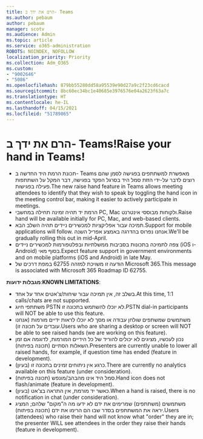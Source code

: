 ```yaml
---
title: הרם את ידך ב- Teams
ms.author: pebaum
author: pebaum
manager: scotv
ms.audience: Admin
ms.topic: article
ms.service: o365-administration
ROBOTS: NOINDEX, NOFOLLOW
localization_priority: Priority
ms.collection: Adm_O365
ms.custom:
- "9002646"
- "5086"
ms.openlocfilehash: 879bb55280dd58a95539e90d27a9c2f23cd6cacd
ms.sourcegitcommit: 8bc60ec34bc1e40685e3976576e04a2623f63a7c
ms.translationtype: HT
ms.contentlocale: he-IL
ms.lasthandoff: 04/15/2021
ms.locfileid: "51789865"
---
```

# <a name="raise-your-hand-in-teams"></a><span data-ttu-id="23d36-102">הרם את ידך ב- Teams!</span><span class="sxs-lookup"><span data-stu-id="23d36-102">Raise your hand in Teams!</span></span>

- <span data-ttu-id="23d36-103">תכונת הרמת היד החדשה ב- Teams מאפשרת למשתתפים בפגישה לסמן שהם רוצים לדבר על-ידי הזזת סמל היד בסרגל הפקד בפגישה, דבר המקל על השתתפות פעילה בפגישות.</span><span class="sxs-lookup"><span data-stu-id="23d36-103">The new raise hand feature in Teams allows meeting attendees to identify that they wish to speak by toggling the hand icon in the meeting control bar, making it easier to actively participate in meetings.</span></span>
- <span data-ttu-id="23d36-104">הרמת יד תהיה זמינה תחילה במחשבי PC, ‏Mac ולקוחות מבוססי אינטרנט.</span><span class="sxs-lookup"><span data-stu-id="23d36-104">Raise hand will be available initially for PC, Mac, and web-based clients.</span></span>
- <span data-ttu-id="23d36-105">תמיכה עבור אפליקציות למכשירים ניידים תהיה השלב הבא.</span><span class="sxs-lookup"><span data-stu-id="23d36-105">Support for mobile applications will follow.</span></span> <span data-ttu-id="23d36-106">אנחנו נפרוס בהדרגה באמצע אפריל השנה.</span><span class="sxs-lookup"><span data-stu-id="23d36-106">We'll be gradually rolling this out in mid-April.</span></span>
- <span data-ttu-id="23d36-107">צפה לתמיכה בתכונות בסביבות ממשלתיות ובפלטפורמות למכשירים ניידים (iOS ו- Android) בסוף מאי.</span><span class="sxs-lookup"><span data-stu-id="23d36-107">Expect feature support in government environments and on mobile platforms (iOS and Android) in late May.</span></span>
- <span data-ttu-id="23d36-108">הודעה זו משויכת למזהה 62755 במפת דרכים של Microsoft 365.</span><span class="sxs-lookup"><span data-stu-id="23d36-108">This message is associated with Microsoft 365 Roadmap ID 62755.</span></span>

<span data-ttu-id="23d36-109">**מגבלות ידועות**:</span><span class="sxs-lookup"><span data-stu-id="23d36-109">**KNOWN LIMITATIONS**:</span></span>

- <span data-ttu-id="23d36-110">בשלב זה, אין תמיכה עבור שיחות/צ‘אטים אחד על אחד.</span><span class="sxs-lookup"><span data-stu-id="23d36-110">At this time, 1:1 calls/chats are not supported.</span></span>
- <span data-ttu-id="23d36-111">משתתפי חיוג PSTN לא יוכלו להשתמש בתכונה זו.</span><span class="sxs-lookup"><span data-stu-id="23d36-111">PSTN dial-in participants will NOT be able to use this feature.</span></span>
- <span data-ttu-id="23d36-112">משתמשים שמשתפים שולחן עבודה או מסך לא יוכלו לראות ידיים מורמות (אנחנו עובדים על תכונה זו).</span><span class="sxs-lookup"><span data-stu-id="23d36-112">Users who are sharing a desktop or screen will NOT be able to see raised hands (we are working on this feature).</span></span>
- <span data-ttu-id="23d36-113">נכון לעכשיו, מציגים לא יכולים להוריד של כל הידיים המורמות, לדוגמה אם זמן השאלות הסתיים (תכונה בפיתוח).</span><span class="sxs-lookup"><span data-stu-id="23d36-113">Presenters are currently unable to lower all raised hands, for example, if question time has ended (feature in development).</span></span>
- <span data-ttu-id="23d36-114">כרגע אין ניתוחים זמינים בתכונה זו (בעיון).</span><span class="sxs-lookup"><span data-stu-id="23d36-114">There are currently no analytics available on this feature (under consideration).</span></span>
- <span data-ttu-id="23d36-115">סמל היד אינו מהבהב/מונפש (תכונה בפיתוח).</span><span class="sxs-lookup"><span data-stu-id="23d36-115">Hand icon does not flash/animate (feature in development).</span></span>
- <span data-ttu-id="23d36-116">כאשר יד מורמת, אין התראה בצ‘אט (בעיון).</span><span class="sxs-lookup"><span data-stu-id="23d36-116">When a hand is raised, there is no notification in chat (under consideration).</span></span>
- <span data-ttu-id="23d36-117">משתמשים (משתתפים) שמרימים את ידם לא ידעו מה ה“מקום“ שלהם; המציג יראה את המשתתפים בסדר שבו הם הרימו את ידם (תכונה בפיתוח).</span><span class="sxs-lookup"><span data-stu-id="23d36-117">Users (attendees) who raise their hand will not know what "order" they are in; the presenter WILL see attendees in the order they raise their hands (feature in development).</span></span>
